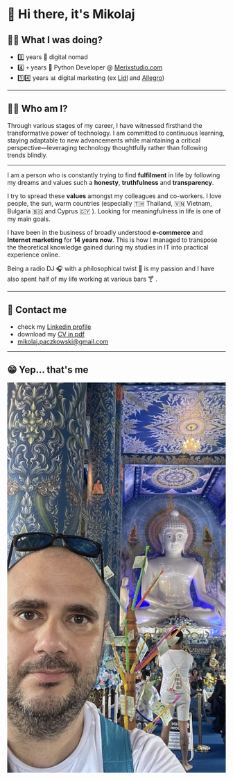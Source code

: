 # 👋 Hi there, it's Mikolaj

## 👨‍💻 What I was doing?

- 3️⃣ years 🐪 digital nomad
- 4️⃣ `+` years 🐍 Python Developer @ [Merixstudio.com](https://www.merixstudio)
- 1️⃣4️⃣  years 📊 digital marketing  (ex [Lidl](https://www.lidl.pl/) and [Allegro](https://allegro.pl/))

---

## 👨‍💻 Who am I?

Through various stages of my career, I have witnessed firsthand the transformative power of technology. I am committed to continuous learning, staying adaptable to new advancements while maintaining a critical perspective—leveraging technology thoughtfully rather than following trends blindly.

---

I am a person who is constantly trying to find **fulfilment** in life by following my dreams and values such a **honesty**, **truthfulness** and **transparency**.

I try to spread these **values** amongst my colleagues and co-workers. I love people, the sun, warm countries (especially 🇹🇭 Thailand, 🇻🇳 Vietnam, Bulgaria 🇧🇬 and Cyprus 🇨🇾 ). Looking for meaningfulness in life is one of my main goals.

I have been in the business of broadly understood **e-commerce** and **Internet marketing** for **14 years now**. This is how I managed to transpose the theoretical knowledge gained during my studies in IT into practical experience online.

Being a radio DJ 🎧  with a philosophical twist 🤔 is my passion and I have also spent half of my life working at various bars 🍸 .

---

## 📩 Contact me

- check my [Linkedin profile](https://www.linkedin.com/in/mikolajpaczkowski/)
- download my [CV in pdf](Mikolaj_Paczkowski_CV.pdf)
- [mikolaj.paczkowski@gmail.com](mailto:mikolaj.paczkowski@gmail.com)

---

## 😁 Yep... that's me

![Mikolaj Paczkowski](mikolaj.jpeg)
